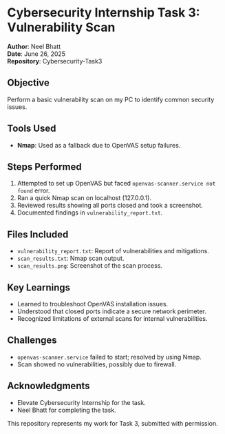 # Cybersecurity Internship Task 3: Vulnerability Scan

**Author**: Neel Bhatt  
**Date**: June 26, 2025  
**Repository**: Cybersecurity-Task3

## Objective
Perform a basic vulnerability scan on my PC to identify common security issues.

## Tools Used
- **Nmap**: Used as a fallback due to OpenVAS setup failures.

## Steps Performed
1. Attempted to set up OpenVAS but faced `openvas-scanner.service not found` error.
2. Ran a quick Nmap scan on localhost (127.0.0.1).
3. Reviewed results showing all ports closed and took a screenshot.
4. Documented findings in `vulnerability_report.txt`.

## Files Included
- `vulnerability_report.txt`: Report of vulnerabilities and mitigations.
- `scan_results.txt`: Nmap scan output.
- `scan_results.png`: Screenshot of the scan process.

## Key Learnings
- Learned to troubleshoot OpenVAS installation issues.
- Understood that closed ports indicate a secure network perimeter.
- Recognized limitations of external scans for internal vulnerabilities.

## Challenges
- `openvas-scanner.service` failed to start; resolved by using Nmap.
- Scan showed no vulnerabilities, possibly due to firewall.

## Acknowledgments
- Elevate Cybersecurity Internship for the task.
- Neel Bhatt for completing the task.

This repository represents my work for Task 3, submitted with permission.